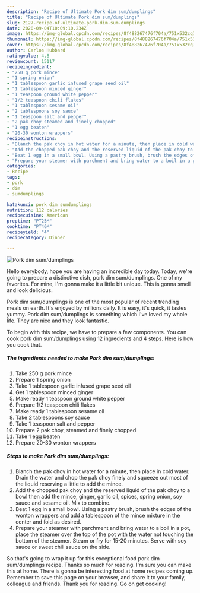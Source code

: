 ```yaml
---
description: "Recipe of Ultimate Pork dim sum/dumplings"
title: "Recipe of Ultimate Pork dim sum/dumplings"
slug: 2127-recipe-of-ultimate-pork-dim-sum-dumplings
date: 2020-09-04T10:09:10.234Z
image: https://img-global.cpcdn.com/recipes/8f488267476f704a/751x532cq70/pork-dim-sumdumplings-recipe-main-photo.jpg
thumbnail: https://img-global.cpcdn.com/recipes/8f488267476f704a/751x532cq70/pork-dim-sumdumplings-recipe-main-photo.jpg
cover: https://img-global.cpcdn.com/recipes/8f488267476f704a/751x532cq70/pork-dim-sumdumplings-recipe-main-photo.jpg
author: Carlos Hubbard
ratingvalue: 4.8
reviewcount: 15117
recipeingredient:
- "250 g pork mince"
- "1 spring onion"
- "1 tablespoon garlic infused grape seed oil"
- "1 tablespoon minced ginger"
- "1 teaspoon ground white pepper"
- "1/2 teaspoon chili flakes"
- "1 tablespoon sesame oil"
- "2 tablespoons soy sauce"
- "1 teaspoon salt and pepper"
- "2 pak choy steamed and finely chopped"
- "1 egg beaten"
- "20-30 wonton wrappers"
recipeinstructions:
- "Blanch the pak choy in hot water for a minute, then place in cold water. Drain the water and chop the pak choy finely and squeeze out most of the liquid reserving a little to add the mince."
- "Add the chopped pak choy and the reserved liquid of the pak choy to a bowl then add the mince, ginger, garlic oil, spices, spring onion, soy sauce and sesame oil. Mix to combine."
- "Beat 1 egg in a small bowl. Using a pastry brush, brush the edges of the wonton wrappers and add a tablespoon of the mince mixture in the center and fold as desired."
- "Prepare your steamer with parchment and bring water to a boil in a pot, place the steamer over the top of the pot with the water not touching the bottom of the steamer. Steam or fry for 15-20 minutes. Serve with soy sauce or sweet chili sauce on the side."
categories:
- Recipe
tags:
- pork
- dim
- sumdumplings

katakunci: pork dim sumdumplings 
nutrition: 112 calories
recipecuisine: American
preptime: "PT25M"
cooktime: "PT46M"
recipeyield: "4"
recipecategory: Dinner

---
```



![Pork dim sum/dumplings](https://img-global.cpcdn.com/recipes/8f488267476f704a/751x532cq70/pork-dim-sumdumplings-recipe-main-photo.jpg)

Hello everybody, hope you are having an incredible day today. Today, we're going to prepare a distinctive dish, pork dim sum/dumplings. One of my favorites. For mine, I'm gonna make it a little bit unique. This is gonna smell and look delicious.



Pork dim sum/dumplings is one of the most popular of recent trending meals on earth. It's enjoyed by millions daily. It is easy, it's quick, it tastes yummy. Pork dim sum/dumplings is something which I've loved my whole life. They are nice and they look fantastic.


To begin with this recipe, we have to prepare a few components. You can cook pork dim sum/dumplings using 12 ingredients and 4 steps. Here is how you cook that.

<!--inarticleads1-->

##### The ingredients needed to make Pork dim sum/dumplings:

1. Take 250 g pork mince
1. Prepare 1 spring onion
1. Take 1 tablespoon garlic infused grape seed oil
1. Get 1 tablespoon minced ginger
1. Make ready 1 teaspoon ground white pepper
1. Prepare 1/2 teaspoon chili flakes
1. Make ready 1 tablespoon sesame oil
1. Take 2 tablespoons soy sauce
1. Take 1 teaspoon salt and pepper
1. Prepare 2 pak choy, steamed and finely chopped
1. Take 1 egg beaten
1. Prepare 20-30 wonton wrappers




<!--inarticleads2-->

##### Steps to make Pork dim sum/dumplings:

1. Blanch the pak choy in hot water for a minute, then place in cold water. Drain the water and chop the pak choy finely and squeeze out most of the liquid reserving a little to add the mince.
1. Add the chopped pak choy and the reserved liquid of the pak choy to a bowl then add the mince, ginger, garlic oil, spices, spring onion, soy sauce and sesame oil. Mix to combine.
1. Beat 1 egg in a small bowl. Using a pastry brush, brush the edges of the wonton wrappers and add a tablespoon of the mince mixture in the center and fold as desired.
1. Prepare your steamer with parchment and bring water to a boil in a pot, place the steamer over the top of the pot with the water not touching the bottom of the steamer. Steam or fry for 15-20 minutes. Serve with soy sauce or sweet chili sauce on the side.




So that's going to wrap it up for this exceptional food pork dim sum/dumplings recipe. Thanks so much for reading. I'm sure you can make this at home. There is gonna be interesting food at home recipes coming up. Remember to save this page on your browser, and share it to your family, colleague and friends. Thank you for reading. Go on get cooking!
